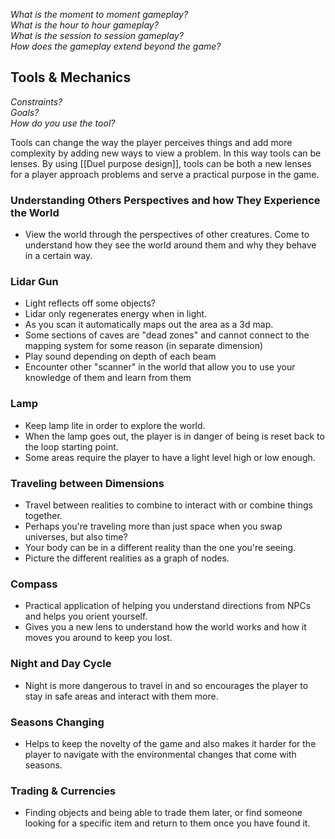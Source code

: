 *What is the moment to moment gameplay?  
What is the hour to hour gameplay?  
What is the session to session gameplay?  
How does the gameplay extend beyond the game?*
## Tools & Mechanics

*Constraints?  
Goals?  
How do you use the tool?*

Tools can change the way the player perceives things and add more complexity by adding new ways to view a problem. In this way tools can be lenses. By using [[Duel purpose design]], tools can be both a new lenses for a player approach problems and serve a practical purpose in the game. 
### Understanding Others Perspectives and how They Experience the World
- View the world through the perspectives of other creatures. Come to understand how they see the world around them and why they behave in a certain way.
### Lidar Gun
- Light reflects off some objects?
- Lidar only regenerates energy when in light.
- As you scan it automatically maps out the area as a 3d map.
- Some sections of caves are "dead zones" and cannot connect to the mapping system for some reason (in separate dimension)
- Play sound depending on depth of each beam
- Encounter other "scanner" in the world that allow you to use your knowledge of them and learn from them
### Lamp
- Keep lamp lite in order to explore the world.
- When the lamp goes out, the player is in danger of being is reset back to the loop starting point.
- Some areas require the player to have a light level high or low enough.
### Traveling between Dimensions
- Travel between realities to combine to interact with or combine things together.
- Perhaps you're traveling more than just space when you swap universes, but also time?
- Your body can be in a different reality than the one you're seeing.
- Picture the different realities as a graph of nodes.
### Compass
- Practical application of helping you understand directions from NPCs and helps you orient yourself.
- Gives you a new lens to understand how the world works and how it moves you around to keep you lost.
### Night and Day Cycle
- Night is more dangerous to travel in and so encourages the player to stay in safe areas and interact with them more.
### Seasons Changing
- Helps to keep the novelty of the game and also makes it harder for the player to navigate with the environmental changes that come with seasons.
### Trading & Currencies
- Finding objects and being able to trade them later, or find someone looking for a specific item and return to them once you have found it.